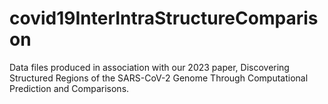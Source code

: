 # covid19InterIntraStructureComparison
Data files produced in association with our 2023 paper, Discovering Structured Regions of the SARS-CoV-2 Genome Through Computational Prediction and Comparisons.
